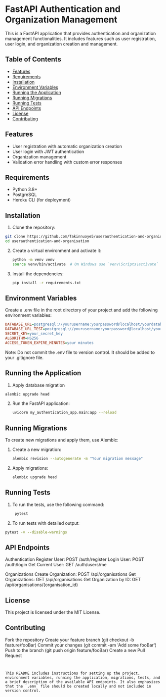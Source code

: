 # FastAPI Authentication and Organization Management

This is a FastAPI application that provides authentication and organization management functionalities. It includes features such as user registration, user login, and organization creation and management.

## Table of Contents

- [Features](#features)
- [Requirements](#requirements)
- [Installation](#installation)
- [Environment Variables](#environment-variables)
- [Running the Application](#running-the-application)
- [Running Migrations](#running-migrations)
- [Running Tests](#running-tests)
- [API Endpoints](#api-endpoints)
- [License](#license)
- [Contributing](#contributing)

## Features

- User registration with automatic organization creation
- User login with JWT authentication
- Organization management
- Validation error handling with custom error responses

## Requirements

- Python 3.8+
- PostgreSQL
- Heroku CLI (for deployment)

## Installation

1. Clone the repository:

```bash
git clone https://github.com/Takinnuoye5/userauthentication-and-organisation.git
cd userauthentication-and-organisation
```

2. Create a virtual environment and activate it:
   ```bash
   python -m venv venv
   source venv/bin/activate  # On Windows use `venv\Scripts\activate`
   ```
3. Install the dependencies:
   ```bash
   pip install -r requirements.txt
   ```
## Environment Variables
Create a .env file in the root directory of your project and add the following environment variables:
```ini
DATABASE_URL=postgresql://yourusername:yourpassword@localhost/yourdatabase
DATABASE_URL_TEST=postgresql://yourusername:yourpassword@localhost/yourtestdatabase
SECRET_KEY=your_secret_key
ALGORITHM=HS256
ACCESS_TOKEN_EXPIRE_MINUTES=your minutes
```
Note: Do not commit the .env file to version control. It should be added to your .gitignore file.

## Running the Application

1.  Apply database migration
   ```bash
  alembic upgrade head
  ```
2. Run the FastAPI application:
    ```bash
   uvicorn my_authentication_app.main:app --reload
   ```
## Running Migrations
To create new migrations and apply them, use Alembic:

1. Create a new migration:
   ``` bash
   alembic revision --autogenerate -m "Your migration message"

2. Apply migrations:
   ```bash
   alembic upgrade head

## Running Tests

1. To run the tests, use the following command:
   ```bash
    pytest
   ```
2. To run tests with detailed output:
```bash
pytest -v --disable-warnings
```

## API Endpoints

Authentication
Register User: POST /auth/register
Login User: POST /auth/login
Get Current User: GET /auth/users/me

Organizations
Create Organization: POST /api/organisations
Get Organizations: GET /api/organisations
Get Organization by ID: GET /api/organisations/{organisation_id}

## License
This project is licensed under the MIT License.

## Contributing
Fork the repository
Create your feature branch (git checkout -b feature/fooBar)
Commit your changes (git commit -am 'Add some fooBar')
Push to the branch (git push origin feature/fooBar)
Create a new Pull Request
```arduino


This README includes instructions for setting up the project, environment variables, running the application, migrations, tests, and a brief description of the available API endpoints. It also emphasizes that the `.env` file should be created locally and not included in version control.





